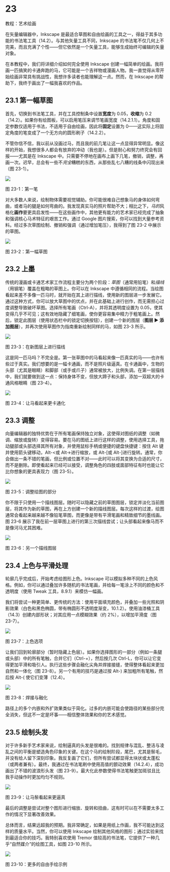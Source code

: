 # 23

教程：艺术绘画

在矢量编辑器中，Inkscape 是最适合草图和自由绘画的工具之一，得益于其多功能的书法笔工具（14.2）。与其他矢量工具不同，Inkscape 的书法笔不仅几何上不完美，而且充满了个性——但它依然是一个矢量工具，能够生成始终可编辑的矢量对象。

在本教程中，我们将详细介绍如何完全使用 Inkscape 创建一幅简单的绘画。我将画一匹搞笑的卡通奔跑的马，它可能是一个吉祥物或漫画人物。我一直觉得从零开始绘画非常具有挑战性，我想许多读者也能理解这一点。然而，在 Inkscape 的帮助下，我终于画出了一幅我喜欢的作品。

## 23.1 第一幅草图

首先，切换到书法笔工具，并在工具控制条中设置**宽度**为 0.05，**收缩**为 0.2（14.2）。如果你有绘图板，可以启用笔压来调节笔画宽度（14.2.1.1）。角度和固定参数仅适用于书法，不适用于自由绘画，因此将**固定**设置为 0——这实际上将固定角度的笔变成了一个无方向的圆形刷子（14.2.2）。

不管你信不信，我以前从没画过马，而且我的前几笔让这一点显得异常明显。像这样的开始，我想很多人都会有放弃的冲动（我也是）。但是耐心和努力终究会有回报——尤其是在 Inkscape 中。只需要不停地在画布上画下几笔，撤销，调整，再画一次。迟早，总会有一些不*完全*糟糕的东西，从那些乱七八糟的线条中闪现出来（图 23-1）。

![](img/t05-1.svg.png)

图 23-1：第一笔

对大多数人来说，绘制物体需要视觉辅助。你可能很难自己想象马的身体如何弯曲，或者马的腿是如何弯曲的。我发现真实马的照片帮助不大；相比之下，*马的*风格化**画作**要更具启发性——在这些画作中，其他更有能力的艺术家已经完成了抽象和强调核心马术特征的艰苦工作。通过 Google 图片搜索，你可以找到大量参考资料。经过多次草图绘制、撤销和强调（通过增加笔压），我得到了图 23-2 中展示的草图。

![](img/t05-2.svg.png)

图 23-2：第一幅草图

## 23.2 上墨

传统的漫画或卡通艺术家工作流程主要分为两个阶段：*草图*（通常用铅笔）和*描线*（用钢笔）覆盖在粗略的草图上。你可以在 Inkscape 中遵循相同的流程。当绘图看起来差不多像一匹马时，就开始在其上进行描线，使用新的图层进一步发展它。通过这种方式，你可以放大草图中的优点，并在此基础上进行创作，而无需担心过度调整导致破坏草图。选择所有笔画（Ctrl-A），并将其透明度设置为 0.05，使其变得几乎不可见；这有效地隐藏了细笔画，使你更容易集中精力于粗笔画上。然后，锁定此图层（使用状态栏中的锁定切换按钮），创建一个新的图层（**图层 ▶ 添加图层**），并再次使用草图作为指南重新绘制同样的马，如图 23-3 所示。

![](img/t05-3.svg.png)

图 23-3：在新图层上进行描线

这是同一匹马吗？不完全是。第一张草图中的马看起来像一匹真实的马——也许有些过于真实。我们想要的是一幅卡通画，而不是照片级逼真。在卡通画中，生物的头部（尤其是眼睛）和脚部（或手或爪子）通常被放大，比例失调。在第一层描线中，我们就要做到这一点：保持身体不变，但放大蹄子和头部，添加一双超大的卡通风格眼睛（图 23-4）。

![](img/t05-4.svg.png)

图 23-4：让马看起来更卡通化

## 23.3 调整

向量编辑器的独特优势在于所有笔画保持独立对象，这使得对图纸的调整（如微调、缩放或旋转）变得容易。要在马的图纸上进行这样的调整，使用选择工具，拖动腿部或头部选择其所有对象，并使用鼠标手柄或便捷的键盘快捷键：按住 Alt 键并使用箭头键移动，Alt-<或 Alt->进行缩放，或 Alt-[或 Alt-]进行旋转。通常，你会做出一条不错的笔画，但比例或位置不对——此时可以将其变换为合适的尺寸，而不是删除。即使看起来已经可以接受，调整角色的四肢或面部特征有时也能让它比你想象的更具表现力（图 23-5）。

![](img/t05-5.svg.png)

图 23-5：调整绘图的部分

你不限于只使用一个描线图层。随时可以隐藏之前的草图图层，锁定并淡化当前图层，将其作为新的草图，再在上方创建一个新的描线图层。每次这样的过渡，绘图通常会看起来越来越不像铅笔草图，而更像是带有平滑笔画和精致细节的墨线画。图 23-6 展示了我在前一层草图上进行的第三次描线尝试；让头部看起来像马而不是像河马尤其困难。

![](img/t05-6.svg.png)

图 23-6：另一个描线图层

## 23.4 上色与平滑处理

轮廓几乎完成后，开始考虑给图形上色。Inkscape 可以模拟多种不同的上色风格。例如，你可以通过叠加许多随机的书法笔画，并给每一笔涂上不同的颜色和不透明度（使用 Tweak 工具，8.9.1）来模仿一幅画。

我们将尝试一种更简单、更传统的方法：使用平面填充颜色，并叠加一些光照和阴影效果（白色和黑色椭圆，带有椭圆形不透明度渐变，10.1.2）。使用油漆桶工具（14.3）创建内部形状；对其应用一点模糊效果（约 2%），以增加平滑度（图 23-7）。

![](img/t05-7.svg.png)

图 23-7：上色选项

让我们回到轮廓部分（暂时隐藏上色层）。如果你选择图形的一部分（例如一条腿或头部）中的所有笔触，合并它们（Ctrl-+），然后按几次 Ctrl-L，你可以让它变得更加平滑和吸引人。执行这些步骤会融化尖角并焊接接缝，使得整体看起来更加自然和一体化（图 23-8）。另一个有用的技巧是通过按 Alt-) 来加粗所有笔触，然后按 Alt-( 使它们变薄（12.4）。

![](img/t05-8.svg.png)

图 23-8：焊接与融化

路径上的多个内嵌和外扩效果类似于简化。过多的内嵌可能会使路径的某些部分完全消失，但这不一定是坏事——相信整体效果和你的艺术感觉。

## 23.5 绘制头发

对于许多新手艺术家来说，绘制逼真的头发是很难的。找到规律与混乱、整洁与凌乱之间的平衡是塑造角色印象的关键。在这个马的绘制阶段，尾巴，尤其是鬃毛，并没有给人留下深刻印象。我反复画了它们，但所有尝试都显得太块状或太蓬松（或两者兼有）。最终，我通过在书法笔刷中使用高值的颤动效果（14.2.4），成功画出了不错的波浪形头发（图 23-9）。最大化此参数使得书法笔触更加斑驳且比我手动操作时更加均匀不规则。

![](img/t05-9.svg.png)

图 23-9：让马鬃看起来更逼真

最后的调整是尝试对整个图形进行缩放、旋转和扭曲，这有时可以在不需要太多工作的情况下显著改善效果。

总体而言，结果远超我的预期。我非常确定，如果是用纸上作画，我不可能达到这样的质量水平。当然，你可以使用 Inkscape 绘制其他风格的图形；通过实验来找到最适合你的技巧。我特别喜欢使用 Tremor 值较高的书法笔，它提供了一种几乎“自然媒介”的绘图工具，如图 23-10 所示。

![](img/t05-a.svg.png)

图 23-10：更多的自由手绘示例
